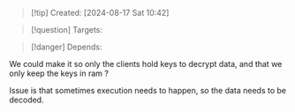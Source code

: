 
>[!tip] Created: [2024-08-17 Sat 10:42]

>[!question] Targets: 

>[!danger] Depends: 

We could make it so only the clients hold keys to decrypt data, and that we only keep the keys in ram ?

Issue is that sometimes execution needs to happen, so the data needs to be decoded.